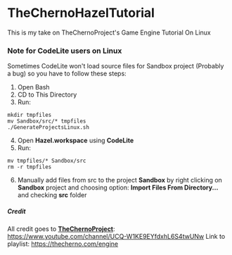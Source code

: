 # TheChernoHazelTutorial
This is my take on TheChernoProject's Game Engine Tutorial On Linux

### Note for CodeLite users on Linux
Sometimes CodeLite won't load source files for Sandbox project (Probably a bug) so you have to follow these steps:
1. Open Bash
2. CD to This Directory
3. Run:
```
mkdir tmpfiles
mv Sandbox/src/* tmpfiles
./GenerateProjectsLinux.sh
```
4. Open **Hazel.workspace** using **CodeLite**
5. Run:
```
mv tmpfiles/* Sandbox/src
rm -r tmpfiles
```
6. Manually add files from src to the project **Sandbox** by right clicking on **Sandbox** project
and choosing option: **Import Files From Directory...** and checking **src** folder

##### Credit
All credit goes to [**TheChernoProject**](https://www.youtube.com/channel/UCQ-W1KE9EYfdxhL6S4twUNw):
https://www.youtube.com/channel/UCQ-W1KE9EYfdxhL6S4twUNw
Link to playlist: https://thecherno.com/engine